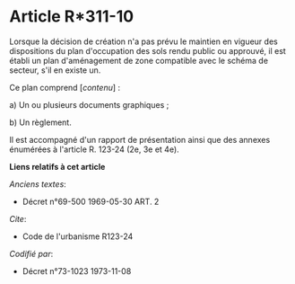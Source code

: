 # Article R*311-10

Lorsque la décision de création n'a pas prévu le maintien en vigueur des dispositions du plan d'occupation des sols rendu
public ou approuvé, il est établi un plan d'aménagement de zone compatible avec le schéma de secteur, s'il en existe un.

Ce plan comprend [*contenu*] :

a) Un ou plusieurs documents graphiques ;

b) Un règlement.

Il est accompagné d'un rapport de présentation ainsi que des annexes énumérées à l'article R. 123-24 (2e, 3e et 4e).

**Liens relatifs à cet article**

_Anciens textes_:

  - Décret n°69-500 1969-05-30 ART. 2

_Cite_:

  - Code de l'urbanisme R123-24

_Codifié par_:

  - Décret n°73-1023 1973-11-08
